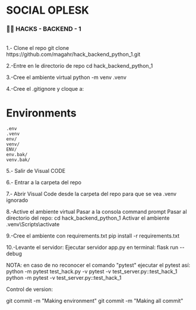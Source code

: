 # SOCIAL OPLESK
### 🏴‍☠️ HACKS - BACKEND - 1

<br/>
1.- Clone el repo
    git clone https://github.com/magahr/hack_backend_python_1.git

2.-Entre en le directorio de repo 
   cd hack_backend_python_1

3.-Cree el ambiente virtual
   python  -m venv .venv

4.-Cree el .gitignore y cloque a:
   # Environments
    .env
    .venv
    env/
    venv/
    ENV/
    env.bak/
    venv.bak/   
5.- Salir de Visual CODE

6.- Entrar a la carpeta del repo

7.- Abrir Visual Code desde la carpeta del repo para que se vea .venv ignorado

8.-Active el ambiente virtual
   Pasar a la consola command prompt
   Pasar al directorio del repo:
      cd hack_backend_python_1
   Activar el ambiente
   .venv\Scripts\activate

9.-Cree el ambiente con requirements.txt
   pip install -r requirements.txt 

10.-Levante el servidor:
   Ejecutar servidor app.py en terminal: 
   flask run --debug 


NOTA: en caso de no reconocer el comando "pytest"
          ejecutar el pytest así: python -m pytest test_hack.py -v
                                  pytest -v test_server.py::test_hack_1
                        python -m pytest -v test_server.py::test_hack_1

Control de version:

git commit -m "Making environment"
git commit -m "Making all commit"

